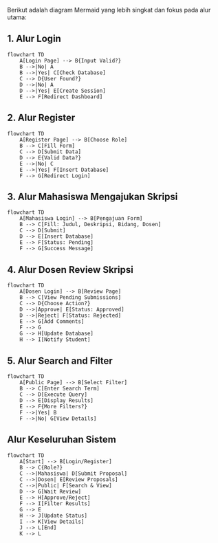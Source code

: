 Berikut adalah diagram Mermaid yang lebih singkat dan fokus pada alur utama:

## 1. Alur Login

```mermaid
flowchart TD
    A[Login Page] --> B{Input Valid?}
    B -->|No| A
    B -->|Yes| C[Check Database]
    C --> D{User Found?}
    D -->|No| A
    D -->|Yes| E[Create Session]
    E --> F[Redirect Dashboard]
```

## 2. Alur Register

```mermaid
flowchart TD
    A[Register Page] --> B[Choose Role]
    B --> C[Fill Form]
    C --> D[Submit Data]
    D --> E{Valid Data?}
    E -->|No| C
    E -->|Yes| F[Insert Database]
    F --> G[Redirect Login]
```

## 3. Alur Mahasiswa Mengajukan Skripsi

```mermaid
flowchart TD
    A[Mahasiswa Login] --> B[Pengajuan Form]
    B --> C[Fill: Judul, Deskripsi, Bidang, Dosen]
    C --> D[Submit]
    D --> E[Insert Database]
    E --> F[Status: Pending]
    F --> G[Success Message]
```

## 4. Alur Dosen Review Skripsi

```mermaid
flowchart TD
    A[Dosen Login] --> B[Review Page]
    B --> C[View Pending Submissions]
    C --> D{Choose Action?}
    D -->|Approve| E[Status: Approved]
    D -->|Reject| F[Status: Rejected]
    E --> G[Add Comments]
    F --> G
    G --> H[Update Database]
    H --> I[Notify Student]
```

## 5. Alur Search and Filter

```mermaid
flowchart TD
    A[Public Page] --> B[Select Filter]
    B --> C[Enter Search Term]
    C --> D[Execute Query]
    D --> E[Display Results]
    E --> F{More Filters?}
    F -->|Yes| B
    F -->|No| G[View Details]
```

## Alur Keseluruhan Sistem

```mermaid
flowchart TD
    A[Start] --> B[Login/Register]
    B --> C{Role?}
    C -->|Mahasiswa| D[Submit Proposal]
    C -->|Dosen| E[Review Proposals]
    C -->|Public| F[Search & View]
    D --> G[Wait Review]
    E --> H[Approve/Reject]
    F --> I[Filter Results]
    G --> E
    H --> J[Update Status]
    I --> K[View Details]
    J --> L[End]
    K --> L
```